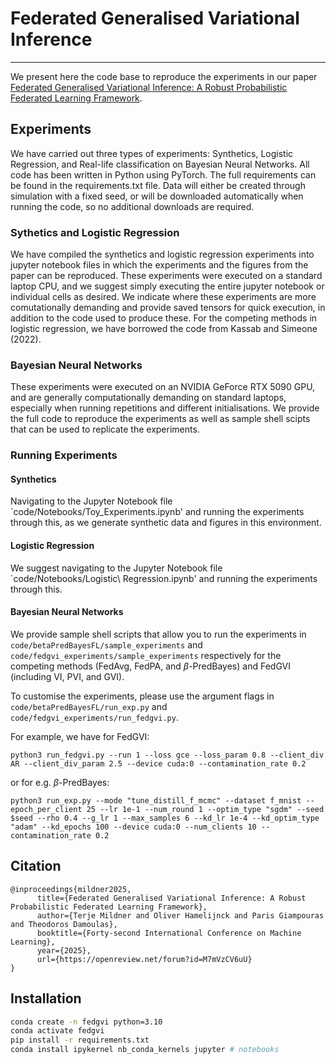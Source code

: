 # Federated Generalised Variational Inference
---
We present here the code base to reproduce the experiments in our paper [Federated Generalised Variational Inference: A Robust Probabilistic Federated Learning Framework](https://arxiv.org/abs/2502.00846). 

## Experiments

We have carried out three types of experiments: Synthetics, Logistic Regression, and Real-life classification on Bayesian Neural Networks.
All code has been written in Python using PyTorch. The full requirements can be found in the requirements.txt file.
Data will either be created through simulation with a fixed seed, or will be downloaded automatically when running the code, so no additional downloads are required.


### Sythetics and Logistic Regression

We have compiled the synthetics and logistic regression experiments into jupyter notebook files in which the experiments and the figures from the paper can be reproduced. 
These experiments were executed on a standard laptop CPU, and we suggest simply executing the entire jupyter notebook or individual cells as desired. 
We indicate where these experiments are more comutationally demanding and provide saved tensors for quick execution, in addition to the code used to produce these.
For the competing methods in logistic regression, we have borrowed the code from Kassab and Simeone (2022).

### Bayesian Neural Networks

These experiments were executed on an NVIDIA GeForce RTX 5090 GPU, and are generally computationally demanding on standard laptops, especially when running repetitions and different initialisations.
We provide the full code to reproduce the experiments as well as sample shell scipts that can be used to replicate the experiments.

### Running Experiments

#### Synthetics

Navigating to the Jupyter Notebook file `code/Notebooks/Toy_Experiments.ipynb' and running the experiments through this, as we generate synthetic data and figures in this environment.

#### Logistic Regression

We suggest navigating to the Jupyter Notebook file `code/Notebooks/Logistic\ Regression.ipynb' and running the experiments through this.

#### Bayesian Neural Networks

We provide sample shell scripts that allow you to run the experiments in `code/betaPredBayesFL/sample_experiments` and `code/fedgvi_experiments/sample_experiments` respectively for the competing methods (FedAvg, FedPA, and $\beta$-PredBayes) and FedGVI (including VI, PVI, and GVI).

To customise the experiments, please use the argument flags in `code/betaPredBayesFL/run_exp.py` and `code/fedgvi_experiments/run_fedgvi.py`. 

For example, we have for FedGVI:

```
python3 run_fedgvi.py --run 1 --loss gce --loss_param 0.8 --client_div AR --client_div_param 2.5 --device cuda:0 --contamination_rate 0.2
```

or for e.g. $\beta$-PredBayes:
```
python3 run_exp.py --mode "tune_distill_f_mcmc" --dataset f_mnist --epoch_per_client 25 --lr 1e-1 --num_round 1 --optim_type "sgdm" --seed $seed --rho 0.4 --g_lr 1 --max_samples 6 --kd_lr 1e-4 --kd_optim_type "adam" --kd_epochs 100 --device cuda:0 --num_clients 10 --contamination_rate 0.2

```

## Citation

```
@inproceedings{mildner2025,
      title={Federated Generalised Variational Inference: A Robust Probabilistic Federated Learning Framework},
      author={Terje Mildner and Oliver Hamelijnck and Paris Giampouras and Theodoros Damoulas},
      booktitle={Forty-second International Conference on Machine Learning},
      year={2025},
      url={https://openreview.net/forum?id=M7mVzCV6uU}
}
```

## Installation
```bash
conda create -n fedgvi python=3.10
conda activate fedgvi
pip install -r requirements.txt
conda install ipykernel nb_conda_kernels jupyter # notebooks
```
